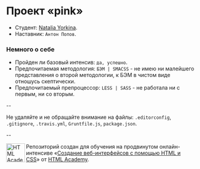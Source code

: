 # Проект «pink»

* Студент: [Natalia Yorkina](https://htmlacademy.ru/profile/id50014).
* Наставник: `Антон Попов`.

### Немного о себе

* Пройден ли базовый интенсив: `да, успешно`.
* Предпочитаемая методология: `БЭМ | SMACSS` - не имею ни малейшего представления о второй методологии, к БЭМ в чистом виде отношусь скептически.
* Предпочитаемый препроцессор: `LESS | SASS` - не работала ни с первым, ни со вторым. 

--

Не удаляйте и не обращайте внимание на файлы: `.editorconfig`, `.gitignore`, `.travis.yml`, `Gruntfile.js`, `package.json`.

--

<a href="https://htmlacademy.ru/advanced_intensive"><img align="left" width="50" height="50" title="HTML Academy" src="https://htmlacademy.ru/static/img/logo-github.svg"></a>

Репозиторий создан для обучения на продвинутом онлайн-интенсиве «[Создание веб-интерфейсов с помощью HTML и CSS](https://htmlacademy.ru/advanced_intensive)» от [HTML Academy](https://htmlacademy.ru).
